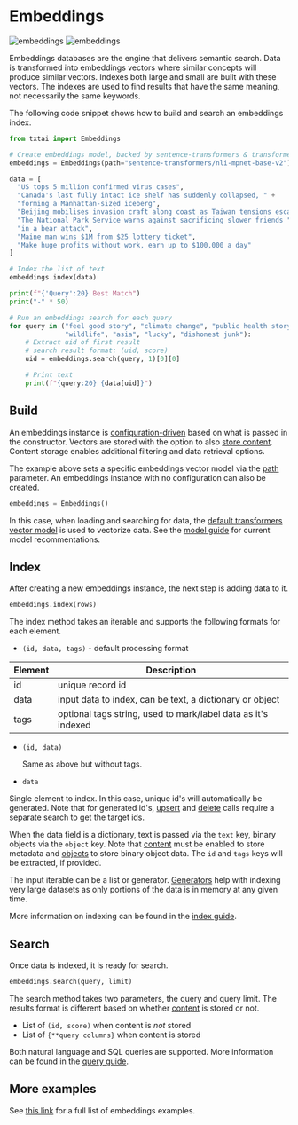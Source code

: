 # Embeddings

![embeddings](../images/embeddings.png#only-light)
![embeddings](../images/embeddings-dark.png#only-dark)

Embeddings databases are the engine that delivers semantic search. Data is transformed into embeddings vectors where similar concepts will produce similar vectors. Indexes both large and small are built with these vectors. The indexes are used to find results that have the same meaning, not necessarily the same keywords.

The following code snippet shows how to build and search an embeddings index.

```python
from txtai import Embeddings

# Create embeddings model, backed by sentence-transformers & transformers
embeddings = Embeddings(path="sentence-transformers/nli-mpnet-base-v2")

data = [
  "US tops 5 million confirmed virus cases",
  "Canada's last fully intact ice shelf has suddenly collapsed, " +
  "forming a Manhattan-sized iceberg",
  "Beijing mobilises invasion craft along coast as Taiwan tensions escalate",
  "The National Park Service warns against sacrificing slower friends " +
  "in a bear attack",
  "Maine man wins $1M from $25 lottery ticket",
  "Make huge profits without work, earn up to $100,000 a day"
]

# Index the list of text
embeddings.index(data)

print(f"{'Query':20} Best Match")
print("-" * 50)

# Run an embeddings search for each query
for query in ("feel good story", "climate change", "public health story", "war",
              "wildlife", "asia", "lucky", "dishonest junk"):
    # Extract uid of first result
    # search result format: (uid, score)
    uid = embeddings.search(query, 1)[0][0]

    # Print text
    print(f"{query:20} {data[uid]}")
```

## Build

An embeddings instance is [configuration-driven](configuration) based on what is passed in the constructor. Vectors are stored with the option to also [store content](configuration/database#content). Content storage enables additional filtering and data retrieval options.

The example above sets a specific embeddings vector model via the [path](configuration/vectors/#path) parameter. An embeddings instance with no configuration can also be created.

```python
embeddings = Embeddings()
```

In this case, when loading and searching for data, the [default transformers vector model](https://huggingface.co/sentence-transformers/all-MiniLM-L6-v2) is used to vectorize data. See the [model guide](../models) for current model recommentations.

## Index

After creating a new embeddings instance, the next step is adding data to it.

```python
embeddings.index(rows)
```

The index method takes an iterable and supports the following formats for each element.

- `(id, data, tags)` - default processing format

| Element     | Description                                                   |
| ----------- | ------------------------------------------------------------- |
| id          | unique record id                                              |
| data        | input data to index, can be text, a dictionary or object      |
| tags        | optional tags string, used to mark/label data as it's indexed |

- `(id, data)`

  Same as above but without tags.

- `data`

Single element to index. In this case, unique id's will automatically be generated. Note that for generated id's, [upsert](methods/#txtai.embeddings.base.Embeddings.upsert) and [delete](methods/#txtai.embeddings.base.Embeddings.delete) calls require a separate search to get the target ids.

When the data field is a dictionary, text is passed via the `text` key, binary objects via the `object` key. Note that [content](configuration/database#content) must be enabled to store metadata and [objects](configuration/database#objects) to store binary object data. The `id` and `tags` keys will be extracted, if provided.

The input iterable can be a list or generator. [Generators](https://wiki.python.org/moin/Generators) help with indexing very large datasets as only portions of the data is in memory at any given time.

More information on indexing can be found in the [index guide](indexing).

## Search

Once data is indexed, it is ready for search.

```python
embeddings.search(query, limit)
```

The search method takes two parameters, the query and query limit. The results format is different based on whether [content](configuration/database#content) is stored or not.

- List of `(id, score)` when content is _not_ stored
- List of `{**query columns}` when content is stored

Both natural language and SQL queries are supported. More information can be found in the [query guide](query).

## More examples

See [this link](../examples/#semantic-search) for a full list of embeddings examples.